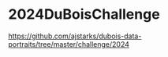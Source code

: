 # 2024DuBoisChallenge

https://github.com/ajstarks/dubois-data-portraits/tree/master/challenge/2024
